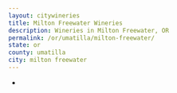 ```yaml
---
layout: citywineries
title: Milton Freewater Wineries
description: Wineries in Milton Freewater, OR
permalink: /or/umatilla/milton-freewater/
state: or
county: umatilla
city: milton freewater
---
```

-
